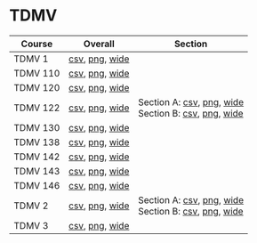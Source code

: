 # TDMV

| Course | Overall | Section |
| ------ | ------- | ------- |
| TDMV 1 | [csv](https://github.com/UCSD-Historical-Enrollment-Data/2022Fall/blob/main/overall/TDMV%201.csv), [png](https://raw.githubusercontent.com/UCSD-Historical-Enrollment-Data/2022Fall/main/plot_overall/TDMV%201.png), [wide](https://raw.githubusercontent.com/UCSD-Historical-Enrollment-Data/2022Fall/main/plot_overall_wide/TDMV%201.png) |  |
| TDMV 110 | [csv](https://github.com/UCSD-Historical-Enrollment-Data/2022Fall/blob/main/overall/TDMV%20110.csv), [png](https://raw.githubusercontent.com/UCSD-Historical-Enrollment-Data/2022Fall/main/plot_overall/TDMV%20110.png), [wide](https://raw.githubusercontent.com/UCSD-Historical-Enrollment-Data/2022Fall/main/plot_overall_wide/TDMV%20110.png) |  |
| TDMV 120 | [csv](https://github.com/UCSD-Historical-Enrollment-Data/2022Fall/blob/main/overall/TDMV%20120.csv), [png](https://raw.githubusercontent.com/UCSD-Historical-Enrollment-Data/2022Fall/main/plot_overall/TDMV%20120.png), [wide](https://raw.githubusercontent.com/UCSD-Historical-Enrollment-Data/2022Fall/main/plot_overall_wide/TDMV%20120.png) |  |
| TDMV 122 | [csv](https://github.com/UCSD-Historical-Enrollment-Data/2022Fall/blob/main/overall/TDMV%20122.csv), [png](https://raw.githubusercontent.com/UCSD-Historical-Enrollment-Data/2022Fall/main/plot_overall/TDMV%20122.png), [wide](https://raw.githubusercontent.com/UCSD-Historical-Enrollment-Data/2022Fall/main/plot_overall_wide/TDMV%20122.png) | Section A: [csv](https://github.com/UCSD-Historical-Enrollment-Data/2022Fall/blob/main/section/TDMV%20122_A.csv), [png](https://raw.githubusercontent.com/UCSD-Historical-Enrollment-Data/2022Fall/main/plot_section/TDMV%20122_A.png), [wide](https://raw.githubusercontent.com/UCSD-Historical-Enrollment-Data/2022Fall/main/plot_section_wide/TDMV%20122_A.png)<br>Section B: [csv](https://github.com/UCSD-Historical-Enrollment-Data/2022Fall/blob/main/section/TDMV%20122_B.csv), [png](https://raw.githubusercontent.com/UCSD-Historical-Enrollment-Data/2022Fall/main/plot_section/TDMV%20122_B.png), [wide](https://raw.githubusercontent.com/UCSD-Historical-Enrollment-Data/2022Fall/main/plot_section_wide/TDMV%20122_B.png) |
| TDMV 130 | [csv](https://github.com/UCSD-Historical-Enrollment-Data/2022Fall/blob/main/overall/TDMV%20130.csv), [png](https://raw.githubusercontent.com/UCSD-Historical-Enrollment-Data/2022Fall/main/plot_overall/TDMV%20130.png), [wide](https://raw.githubusercontent.com/UCSD-Historical-Enrollment-Data/2022Fall/main/plot_overall_wide/TDMV%20130.png) |  |
| TDMV 138 | [csv](https://github.com/UCSD-Historical-Enrollment-Data/2022Fall/blob/main/overall/TDMV%20138.csv), [png](https://raw.githubusercontent.com/UCSD-Historical-Enrollment-Data/2022Fall/main/plot_overall/TDMV%20138.png), [wide](https://raw.githubusercontent.com/UCSD-Historical-Enrollment-Data/2022Fall/main/plot_overall_wide/TDMV%20138.png) |  |
| TDMV 142 | [csv](https://github.com/UCSD-Historical-Enrollment-Data/2022Fall/blob/main/overall/TDMV%20142.csv), [png](https://raw.githubusercontent.com/UCSD-Historical-Enrollment-Data/2022Fall/main/plot_overall/TDMV%20142.png), [wide](https://raw.githubusercontent.com/UCSD-Historical-Enrollment-Data/2022Fall/main/plot_overall_wide/TDMV%20142.png) |  |
| TDMV 143 | [csv](https://github.com/UCSD-Historical-Enrollment-Data/2022Fall/blob/main/overall/TDMV%20143.csv), [png](https://raw.githubusercontent.com/UCSD-Historical-Enrollment-Data/2022Fall/main/plot_overall/TDMV%20143.png), [wide](https://raw.githubusercontent.com/UCSD-Historical-Enrollment-Data/2022Fall/main/plot_overall_wide/TDMV%20143.png) |  |
| TDMV 146 | [csv](https://github.com/UCSD-Historical-Enrollment-Data/2022Fall/blob/main/overall/TDMV%20146.csv), [png](https://raw.githubusercontent.com/UCSD-Historical-Enrollment-Data/2022Fall/main/plot_overall/TDMV%20146.png), [wide](https://raw.githubusercontent.com/UCSD-Historical-Enrollment-Data/2022Fall/main/plot_overall_wide/TDMV%20146.png) |  |
| TDMV 2 | [csv](https://github.com/UCSD-Historical-Enrollment-Data/2022Fall/blob/main/overall/TDMV%202.csv), [png](https://raw.githubusercontent.com/UCSD-Historical-Enrollment-Data/2022Fall/main/plot_overall/TDMV%202.png), [wide](https://raw.githubusercontent.com/UCSD-Historical-Enrollment-Data/2022Fall/main/plot_overall_wide/TDMV%202.png) | Section A: [csv](https://github.com/UCSD-Historical-Enrollment-Data/2022Fall/blob/main/section/TDMV%202_A.csv), [png](https://raw.githubusercontent.com/UCSD-Historical-Enrollment-Data/2022Fall/main/plot_section/TDMV%202_A.png), [wide](https://raw.githubusercontent.com/UCSD-Historical-Enrollment-Data/2022Fall/main/plot_section_wide/TDMV%202_A.png)<br>Section B: [csv](https://github.com/UCSD-Historical-Enrollment-Data/2022Fall/blob/main/section/TDMV%202_B.csv), [png](https://raw.githubusercontent.com/UCSD-Historical-Enrollment-Data/2022Fall/main/plot_section/TDMV%202_B.png), [wide](https://raw.githubusercontent.com/UCSD-Historical-Enrollment-Data/2022Fall/main/plot_section_wide/TDMV%202_B.png) |
| TDMV 3 | [csv](https://github.com/UCSD-Historical-Enrollment-Data/2022Fall/blob/main/overall/TDMV%203.csv), [png](https://raw.githubusercontent.com/UCSD-Historical-Enrollment-Data/2022Fall/main/plot_overall/TDMV%203.png), [wide](https://raw.githubusercontent.com/UCSD-Historical-Enrollment-Data/2022Fall/main/plot_overall_wide/TDMV%203.png) |  |
